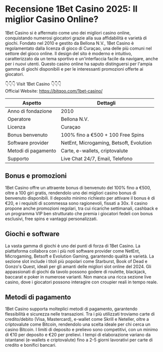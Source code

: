 
# Recensione 1Bet Casino 2025: Il miglior Casino Online?

1Bet Casino si è affermato come uno dei migliori casino online, conquistando numerosi giocatori grazie alla sua affidabilità e varietà di giochi. Fondato nel 2010 e gestito da Bellona N.V., 1Bet Casino è regolamentato dalla licenza di gioco di Curaçao, una delle più comuni nel settore del gioco online. Il design del sito è moderno e intuitivo, caratterizzato da un tema sportivo e un'interfaccia facile da navigare, anche per i nuovi utenti. Questo casino online ha saputo distinguersi per l'ampia gamma di giochi disponibili e per le interessanti promozioni offerte ai giocatori.

👇👇👇 Visit 1Bet Casino 👇👇👇  
Official Website: https://bitqoo.com/1bet-casino/

| Aspetto            | Dettagli                                    |
|--------------------|---------------------------------------------|
| Anno di fondazione | 2010                                        |
| Operatore          | Bellona N.V.                                |
| Licenza            | Curaçao                                     |
| Bonus benvenuto    | 100% fino a €500 + 100 Free Spins           |
| Software provider  | NetEnt, Microgaming, Betsoft, Evolution     |
| Metodi di pagamento| Carte, e-wallets, criptovalute              |
| Supporto           | Live Chat 24/7, Email, Telefono             |

## Bonus e promozioni

1Bet Casino offre un attraente bonus di benvenuto del 100% fino a €500, oltre a 100 giri gratis, rendendolo uno dei migliori casino bonus di benvenuto disponibili. Il deposito minimo richiesto per attivare il bonus è di €20, e i requisiti di scommessa sono ragionevoli, fissati a 30x. Il casino propone anche promozioni regolari, tra cui ricariche settimanali, cashback e un programma VIP ben strutturato che premia i giocatori fedeli con bonus esclusivi, free spins e vantaggi personalizzati.

## Giochi e software

La vasta gamma di giochi è uno dei punti di forza di 1Bet Casino. La piattaforma collabora con i più noti software provider come NetEnt, Microgaming, Betsoft e Evolution Gaming, garantendo qualità e varietà. La sezione slot include i titoli più popolari come Starburst, Book of Dead e Gonzo's Quest, ideali per gli amanti delle migliori slot online del 2024. Gli appassionati di giochi da tavolo possono godere di roulette, blackjack, baccarat e poker in numerose varianti. Non manca una ricca sezione live casino, dove i giocatori possono interagire con croupier reali in tempo reale.

## Metodi di pagamento

1Bet Casino supporta molteplici metodi di pagamento, garantendo flessibilità e sicurezza nelle transazioni. Tra i più utilizzati troviamo carte di credito/debito (Visa, Mastercard), e-wallet come Skrill e Neteller, oltre a criptovalute come Bitcoin, rendendolo una scelta ideale per chi cerca un casino Bitcoin. I limiti di deposito e prelievo sono competitivi, con un minimo di €10 per deposito e €20 per prelievi. I tempi di elaborazione variano da istantanei (e-wallets e criptovalute) fino a 2-5 giorni lavorativi per carte di credito e bonifici bancari.
